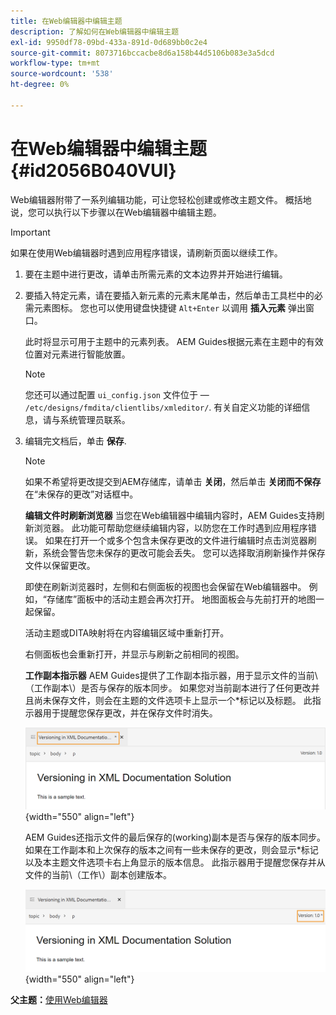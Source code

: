 ```yaml
---
title: 在Web编辑器中编辑主题
description: 了解如何在Web编辑器中编辑主题
exl-id: 9950df78-09bd-433a-891d-0d689bb0c2e4
source-git-commit: 8073716bccacbe8d6a158b44d5106b083e3a5dcd
workflow-type: tm+mt
source-wordcount: '538'
ht-degree: 0%

---
```


# 在Web编辑器中编辑主题 {#id2056B040VUI}

Web编辑器附带了一系列编辑功能，可让您轻松创建或修改主题文件。 概括地说，您可以执行以下步骤以在Web编辑器中编辑主题。

>[!IMPORTANT]
>
> 如果在使用Web编辑器时遇到应用程序错误，请刷新页面以继续工作。

1. 要在主题中进行更改，请单击所需元素的文本边界并开始进行编辑。

1. 要插入特定元素，请在要插入新元素的元素末尾单击，然后单击工具栏中的必需元素图标。 您也可以使用键盘快捷键 `Alt+Enter` 以调用 **插入元素** 弹出窗口。

   此时将显示可用于主题中的元素列表。 AEM Guides根据元素在主题中的有效位置对元素进行智能放置。

   >[!NOTE]
   >
   > 您还可以通过配置 `ui_config.json` 文件位于 —  `/etc/designs/fmdita/clientlibs/xmleditor/`. 有关自定义功能的详细信息，请与系统管理员联系。

1. 编辑完文档后，单击 **保存**.

   >[!NOTE]
   >
   > 如果不希望将更改提交到AEM存储库，请单击 **关闭**，然后单击 **关闭而不保存** 在“未保存的更改”对话框中。

   **编辑文件时刷新浏览器**
当您在Web编辑器中编辑内容时，AEM Guides支持刷新浏览器。 此功能可帮助您继续编辑内容，以防您在工作时遇到应用程序错误。 如果在打开一个或多个包含未保存更改的文件进行编辑时点击浏览器刷新，系统会警告您未保存的更改可能会丢失。 您可以选择取消刷新操作并保存文件以保留更改。

   即使在刷新浏览器时，左侧和右侧面板的视图也会保留在Web编辑器中。 例如，“存储库”面板中的活动主题会再次打开。 地图面板会与先前打开的地图一起保留。

   活动主题或DITA映射将在内容编辑区域中重新打开。

   右侧面板也会重新打开，并显示与刷新之前相同的视图。

   **工作副本指示器**
AEM Guides提供了工作副本指示器，用于显示文件的当前\（工作副本\）是否与保存的版本同步。 如果您对当前副本进行了任何更改并且尚未保存文件，则会在主题的文件选项卡上显示一个\*标记以及标题。 此指示器用于提醒您保存更改，并在保存文件时消失。

   ![](images/working-copy-text-update-indicator.png){width="550" align="left"}

   AEM Guides还指示文件的最后保存的\(working\)副本是否与保存的版本同步。 如果在工作副本和上次保存的版本之间有一些未保存的更改，则会显示\*标记以及本主题文件选项卡右上角显示的版本信息。 此指示器用于提醒您保存并从文件的当前\（工作\）副本创建版本。

   ![](images/version-update-indicator.png){width="550" align="left"}


**父主题：**[&#x200B;使用Web编辑器](web-editor.md)

